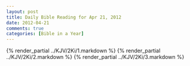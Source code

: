 ```yaml
---
layout: post
title: Daily Bible Reading for Apr 21, 2012
date: 2012-04-21
comments: true
categories: [Bible in a Year]
---
```

{% render_partial ../KJV/2Ki/1.markdown %}
{% render_partial ../KJV/2Ki/2.markdown %}
{% render_partial ../KJV/2Ki/3.markdown %}

